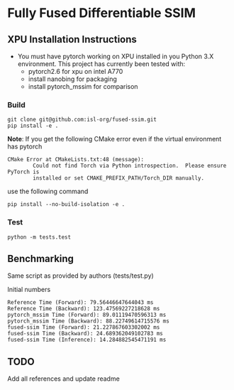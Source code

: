 # Fully Fused Differentiable SSIM

## XPU Installation Instructions
- You must have pytorch working on XPU installed in you Python 3.X environment. This project has currently been tested with:
  - pytorch2.6 for xpu on intel A770 
  - install nanobing for packaging
  - install pytorch_mssim for comparison

### Build
```
git clone git@github.com:isl-org/fused-ssim.git
pip install -e .
```

**Note**: If you get the following CMake error even if the virtual environment has pytorch
```
CMake Error at CMakeLists.txt:48 (message):
        Could not find Torch via Python introspection.  Please ensure PyTorch is
        installed or set CMAKE_PREFIX_PATH/Torch_DIR manually.
``` 
use the following command
```
pip install --no-build-isolation -e .
```

### Test
```
python -m tests.test
```

## Benchmarking

Same script as provided by authors (tests/test.py)

Initial numbers
```    
Reference Time (Forward): 79.56446647644043 ms
Reference Time (Backward): 123.47569227218628 ms
pytorch_mssim Time (Forward): 89.01119470596313 ms
pytorch_mssim Time (Backward): 88.22749614715576 ms
fused-ssim Time (Forward): 21.227867603302002 ms
fused-ssim Time (Backward): 24.689362049102783 ms
fused-ssim Time (Inference): 14.284882545471191 ms
```

## TODO

Add all references and update readme
